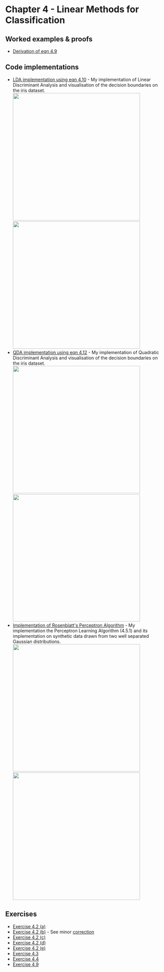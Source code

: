 # Chapter 4 - Linear Methods for Classification

## Worked examples & proofs
* [Derivation of eqn 4.9](https://github.com/alanjeffares/elements-of-statistical-learning/blob/master/chapter-4/derivations/derivation_4.9.pdf)


## Code implementations
* [LDA implementation using eqn 4.10](https://github.com/alanjeffares/elements-of-statistical-learning/blob/master/chapter-4/code/LDA.R) - My implementation of Linear Discriminant Analysis and visualisation of the decision boundaries on the iris dataset. <br />
<img src="https://github.com/alanjeffares/elements-of-statistical-learning/blob/master/chapter-4/images/LDA_decision_boundary.png"  width="400"><img src="https://github.com/alanjeffares/elements-of-statistical-learning/blob/master/chapter-4/images/LDA_decision_boundary_contour.png"  width="400">
* [QDA implementation using eqn 4.12](https://github.com/alanjeffares/elements-of-statistical-learning/blob/master/chapter-4/code/LDA.R) - My implementation of Quadratic Discriminant Analysis and visualisation of the decision boundaries on the iris dataset. <br />
<img src="https://github.com/alanjeffares/elements-of-statistical-learning/blob/master/chapter-4/images/QDA_decision_boundary.png"  width="400"><img src="https://github.com/alanjeffares/elements-of-statistical-learning/blob/master/chapter-4/images/QDA_decision_boundary_contour.png"  width="400">
* [Implementation of Rosenblatt's Perceptron Algorithm](https://github.com/alanjeffares/elements-of-statistical-learning/blob/master/chapter-4/code/perceptron.R) - My implementation the Perceptron Learning Algorithm (4.5.1) and its implementation on synthetic data drawn from two well separated Gaussian distributions. <br />
<img src="https://github.com/alanjeffares/elements-of-statistical-learning/blob/master/chapter-4/images/synthetic_data.png"  width="400"><img src="https://github.com/alanjeffares/elements-of-statistical-learning/blob/master/chapter-4/images/perceptron.gif"  width="400">

## Exercises
* [Exercise 4.2 (a)](https://github.com/alanjeffares/elements-of-statistical-learning/blob/master/chapter-4/exercises/exercise_4.2_a.pdf) 
* [Exercise 4.2 (b)](https://github.com/alanjeffares/elements-of-statistical-learning/blob/master/chapter-4/exercises/exercise_4.2_b.pdf) - See minor [correction](https://github.com/alanjeffares/elements-of-statistical-learning/blob/master/chapter-4/corrections/exercise_4.2_b.md)
* [Exercise 4.2 (c)](https://github.com/alanjeffares/elements-of-statistical-learning/blob/master/chapter-4/exercises/exercise_4.2_c.pdf)
* [Exercise 4.2 (d)](https://github.com/alanjeffares/elements-of-statistical-learning/blob/master/chapter-4/exercises/exercise_4.2_d.pdf)
* [Exercise 4.2 (e)](https://github.com/alanjeffares/elements-of-statistical-learning/blob/master/chapter-4/exercises/exercise_4.2_e.pdf)
* [Exercise 4.3](https://github.com/alanjeffares/elements-of-statistical-learning/blob/master/chapter-4/exercises/exercise_4.3.pdf)
* [Exercise 4.4](https://github.com/alanjeffares/elements-of-statistical-learning/blob/master/chapter-4/exercises/exercise_4.4.pdf)
* [Exercise 4.9](https://github.com/alanjeffares/elements-of-statistical-learning/blob/master/chapter-4/code/QDA.R)
